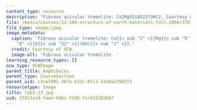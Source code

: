 ```yaml
---
content_type: resource
description: 'Fibrous acicular tremolite: Ca2Mg5Si8O22(OH)2. Courtesy of OCW.'
file: /media/courses/12-108-structure-of-earth-materials-fall-2004/37011e14faee9d6cf298f1cd31582607_lab3-13.jpg
file_type: image/jpeg
image_metadata:
  caption: 'Fibrous acicular tremolite: Ca{{< sub "2" >}}Mg{{< sub "5" >}}Si{{< sub
    "8" >}}O{{< sub "22" >}}(OH){{< sub "2" >}}.'
  credit: Courtesy of OCW.
  image-alt: 'Fibrous acicular tremolite. '
learning_resource_types: []
ocw_type: OCWImage
parent_title: Amphiboles
parent_type: CourseSection
parent_uid: c3ce7091-367a-631c-0711-41a0a229d2f1
resourcetype: Image
title: lab3-13.jpg
uid: 37011e14-faee-9d6c-f298-f1cd31582607
---
```

